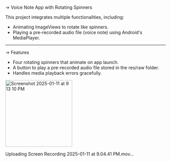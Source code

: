 -> Voice Note App with Rotating Spinners

This project integrates multiple functionalities, including:
- Animating ImageViews to rotate like spinners.
- Playing a pre-recorded audio file (voice note) using Android's MediaPlayer.
____________________________________________________________________________
-> Features

- Four rotating spinners that animate on app launch.
- A button to play a pre-recorded audio file stored in the res/raw folder.
- Handles media playback errors gracefully.

<img width="210" alt="Screenshot 2025-01-11 at 9 13 10 PM" src="https://github.com/user-attachments/assets/45f81f78-d0a8-4e20-938e-2e2484be1991" />


Uploading Screen Recording 2025-01-11 at 9.04.41 PM.mov…

